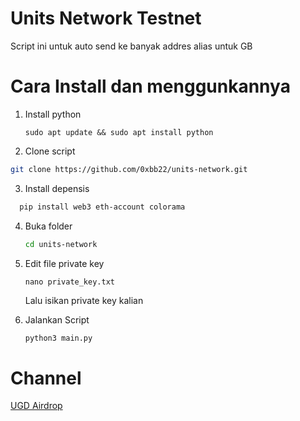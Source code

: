 # Units Network Testnet

Script ini untuk auto send ke banyak addres alias untuk GB

# Cara Install dan menggunkannya
1. Install python
   ```pyhton
   sudo apt update && sudo apt install python
   ```
   
2. Clone script
  ```bash
  git clone https://github.com/0xbb22/units-network.git
  ```

3. Install depensis
  ```bash
    pip install web3 eth-account colorama
  ```

4. Buka folder
   ```bash
   cd units-network
   ```
   
5. Edit file private key
   ```nano
   nano private_key.txt
   ```
   Lalu isikan private key kalian
   
7. Jalankan Script
   ```python
   python3 main.py
   ```

# Channel
[UGD Airdrop](https://t.me/ugdairdrop)
